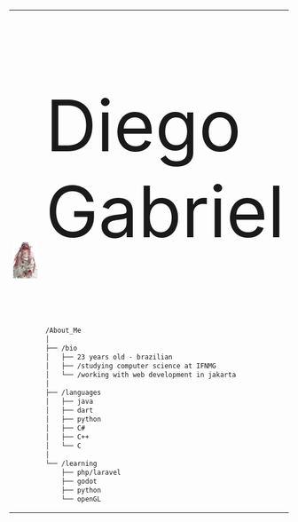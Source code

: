 <!--- old readme <p align = center>
  <img src="https://img.shields.io/badge/Java-ED8B00?style=for-the-badge&logo=java&logoColor=white" /> <img src="https://img.shields.io/badge/Dart-0175C2?style=for-the-badge&logo=dart&logoColor=white" />
  <img src="https://img.shields.io/badge/Flutter-02569B?style=for-the-badge&logo=flutter&logoColor=white" />
  <img src="https://img.shields.io/badge/Unity-100000?style=for-the-badge&logo=unity&logoColor=white" />
  <img src="https://img.shields.io/badge/C%23-239120?style=for-the-badge&logo=c-sharp&logoColor=white" />
</p>


PT

- 👋 Olá, sou Diego Gabriel e atualmente sou aluno de ciências da computação no Instituto Federal do Norte de Minas Gerais.
- 👀 Tenho interesse em desenvolvimento de software, backend, mobile e em desenvolvimento de jogos. 
- 🌱 Atualmente estou aprendendo sobre Godot.
- 📫 Para entrar em contato, sinta-se livre em me mandar um email: dgmagalhaesbarbosa@gmail.com.

EN

- 👋 Hi, I’m Diego Gabriel and I'm currently a computer science student at Instituto Federal do Norte de Minas Gerais.
- 👀 I'm interested in software development, backend, mobile and game development.
- 🌱 I'm currently learning about Godot.
- 📫 To reach me, feel free to email me: dgmagalhaesbarbosa@gmail.com.

<img src="https://github.com/DiegogMagalhaes/DiegogMagalhaes/blob/main/lain.gif" alt="Let's all love lain" style="width:800px;height:500px;">
--->

<table>
  <tr>
    <td style="width: 50%;">
       <img src="https://github.com/DiegogMagalhaes/DiegogMagalhaes/blob/main/chidori.jpeg" alt="Let's all love lain" style=" width: 200%; border: none;"/>
    </td>
    <td style="width: 50%; vertical-align: top;">
    <p style=" font-size: 128px;">
       Diego Gabriel           
</p>
    
    /About_Me
    │
    ├── /bio
    │   ├── 23 years old - brazilian 
    │   ├── /studying computer science at IFNMG
    │   └── /working with web development in jakarta
    │
    ├── /languages
    │   ├── java
    │   ├── dart
    │   ├── python
    │   ├── C#
    │   ├── C++
    │   └── C
    │
    └── /learning
        ├── php/laravel
        ├── godot
        ├── python
        └── openGL
        
  </tr>
</table>
<!---
DiegogMagalhaes/DiegogMagalhaes is a ✨ special ✨ repository because its README.md (this file) appears on your GitHub profile.
You can click the Preview link to take a look at your changes.
--->
